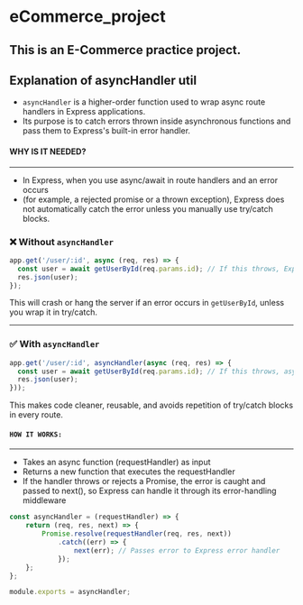 # eCommerce_project

## This is an E-Commerce practice project.

## Explanation of asyncHandler util

 * `asyncHandler` is a higher-order function used to wrap async route handlers in Express applications. 
 * Its purpose is to catch errors thrown inside  asynchronous functions and pass them to Express's built-in error handler.
 #### WHY IS IT NEEDED?
 ------------------
 * In Express, when you use async/await in route handlers and an error occurs 
 * (for example, a rejected promise or a thrown exception), Express does not automatically catch the error unless you manually use try/catch blocks.
 ### ❌ Without `asyncHandler`

```js
app.get('/user/:id', async (req, res) => {
  const user = await getUserById(req.params.id); // If this throws, Express won't catch it
  res.json(user);
});
```

This will crash or hang the server if an error occurs in `getUserById`, unless you wrap it in try/catch.

---

### ✅ With `asyncHandler`

```js
app.get('/user/:id', asyncHandler(async (req, res) => {
  const user = await getUserById(req.params.id); // If this throws, asyncHandler catches it
  res.json(user);
}));
```

This makes code cleaner, reusable, and avoids repetition of try/catch blocks in every route.

#### `HOW IT WORKS:`
--------------
- Takes an async function (requestHandler) as input
- Returns a new function that executes the requestHandler
- If the handler throws or rejects a Promise, the error is caught and passed to next(), so Express can handle it through its error-handling middleware
``` js
const asyncHandler = (requestHandler) => {
    return (req, res, next) => {
        Promise.resolve(requestHandler(req, res, next))
            .catch((err) => {
                next(err); // Passes error to Express error handler
            });
    };
};

module.exports = asyncHandler; 
```
